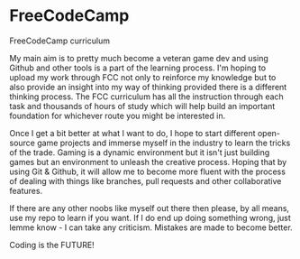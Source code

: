 # FreeCodeCamp
FreeCodeCamp curriculum

My main aim is to pretty much become a veteran game dev and using Github and other tools is a part of the learning process.
I'm hoping to upload my work through FCC not only to reinforce my knowledge but to also provide an insight into my way of thinking provided there is a different thinking process. The FCC curriculum has all the instruction through each task and thousands of hours of study which will help build an important foundation for whichever route you might be interested in.

Once I get a bit better at what I want to do, I hope to start different open-source game projects and immerse myself in the industry to learn the tricks of the trade. Gaming is a dynamic environment but it isn't just building games but an environment to unleash the creative process.
Hoping that by using Git & Github, it will allow me to become more fluent with the process of dealing with things like branches, pull requests and other collaborative features.

If there are any other noobs like myself out there then please, by all means, use my repo to learn if you want.
If I do end up doing something wrong, just lemme know - I can take any criticism.
Mistakes are made to become better.

Coding is the FUTURE!
